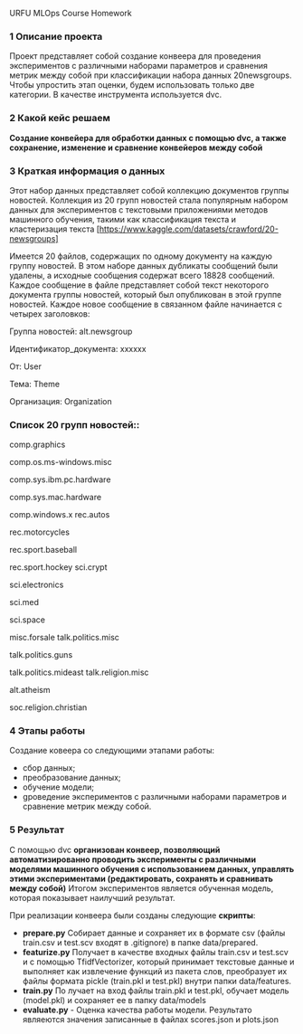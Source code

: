 URFU MLOps Course Homework
### 1 Описание проекта

Проект представляет собой создание конвеера для проведения экспериментов с различными наборами параметров и сравнения метрик между собой 
при классификации набора данных 20newsgroups. Чтобы упростить этап оценки, будем использовать только две категории. В качестве инструмента используется dvc.


### 2 Какой кейс решаем

**Cоздание конвейера для обработки данных с помощью dvc, а также сохранение, изменение и сравнение конвейеров между собой**


### 3 Краткая информация о данных

Этот набор данных представляет собой коллекцию документов группы новостей. Коллекция из 20 групп новостей стала популярным набором данных для экспериментов с текстовыми приложениями методов машинного обучения, такими как классификация текста и кластеризация текста [https://www.kaggle.com/datasets/crawford/20-newsgroups]

Имеется 20 файлов, содержащих по одному документу на каждую группу новостей. В этом наборе данных дубликаты сообщений были удалены, а исходные сообщения содержат всего 18828 сообщений. Каждое сообщение в файле представляет собой текст некоторого документа группы новостей, который был опубликован в этой группе новостей.
Каждое новое сообщение в связанном файле начинается с четырех заголовков:

Группа новостей: alt.newsgroup

Идентификатор_документа: xxxxxx

От: User

Тема: Theme

Организация: Organization


### Список 20 групп новостей::

comp.graphics

comp.os.ms-windows.misc

comp.sys.ibm.pc.hardware

comp.sys.mac.hardware

comp.windows.x rec.autos

rec.motorcycles

rec.sport.baseball

rec.sport.hockey sci.crypt

sci.electronics

sci.med

sci.space

misc.forsale talk.politics.misc

talk.politics.guns

talk.politics.mideast talk.religion.misc

alt.atheism

soc.religion.christian


### 4 Этапы работы

Создание ковеера со следующими этапами работы:

- cбор данных;
- преобразование данных;
- обучение модели;
- gроведение экспериментов с различными наборами параметров и сравнение метрик между собой.


### 5 Результат

С помощью dvc **организован конвеер, позволяющий автоматизированно проводить эксперименты с различными моделями машинного обучения с использованием данных, управлять этими экспериментами (редактировать, сохранять и сравнивать между собой)** Итогом экспериментов является обученная модель, которая показывает наилучший результат.

При реализации конвеера были созданы следующие **скрипты**:
- **prepare.py** Coбирает данные и сохраняет их в формате csv (файлы train.csv и test.scv входят в .gitignore) в папке data/prepared.
- **featurize.py** Получает в качестве входных файлы train.csv и test.scv и с помощью TfidfVectorizer, который принимает текстовые данные и выполняет как извлечение функций из пакета слов, преобразует их файлы формата pickle (train.pkl и test.pkl) внутри папки data/features.
- **train.py** По лучает на вход файлы train.pkl и test.pkl, обучает модель (model.pkl) и сохраняет ее в папку data/models
- **evaluate.py** - Оценка качества работы модели. Результато являеются значения записанные в файлах scores.json и plots.json
